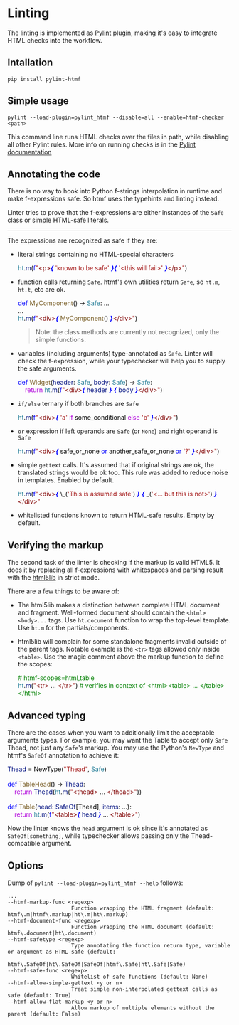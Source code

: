 # Linting

The linting is implemented as [Pylint](https://www.pylint.org) plugin, making it's easy to integrate HTML checks into the workflow.

## Intallation

```shell
pip install pylint-htmf
```

## Simple usage

```shell
pylint --load-plugin=pylint_htmf --disable=all --enable=htmf-checker <path>
```

This command line runs HTML checks over the files in path, while disabling all other Pylint rules. More info on running checks is in the [Pylint documentation](https://docs.pylint.org)

## Annotating the code

There is no way to hook into Python f-strings interpolation in runtime and make f-expressions safe. So htmf uses the typehints and linting instead.

Linter tries to prove that the f-expressions are either instances of the `Safe` class or simple HTML-safe literals.

---

The expressions are recognized as safe if they are:

- literal strings containing no HTML-special characters
    <!--
    ht.m(f"<p>{ 'known to be safe' }{ '<this will fail>' }</p>")
    -->
    <div class="htmf-code"><div><span style="color: #267f99;">ht</span><span style="color: #000000;">.</span><span style="color: #001080;">m</span><span style="color: #000000;">(</span><span style="color: #0000ff;">f</span><span style="color: #a31515;">"</span><span style="color: #800000;">&lt;p&gt;</span><span style="color: #0000ff;font-style: italic;font-weight: bold;">{</span><span style="color: #000000;"> </span><span style="color: #a31515;">'known to be safe'</span><span style="color: #000000;"> </span><span style="color: #0000ff;font-style: italic;font-weight: bold;">}{</span><span style="color: #000000;"> </span><span style="color: #a31515;">'&lt;this will fail&gt;'</span><span style="color: #000000;"> </span><span style="color: #0000ff;font-style: italic;font-weight: bold;">}</span><span style="color: #800000;">&lt;/p&gt;</span><span style="color: #a31515;">"</span><span style="color: #000000;">)</span></div></div>

- function calls returning `Safe`. htmf's own utilities return `Safe`, so `ht.m`, `ht.t`, etc are ok.
    <!--
    def MyComponent() -> Safe: ...
    ...
    ht.m(f"<div>{ MyComponent() }</div>")
    -->
    <div class="htmf-code"><div><span style="color: #0000ff;">def</span><span style="color: #000000;"> </span><span style="color: #795e26;">MyComponent</span><span style="color: #000000;">() -&gt; </span><span style="color: #267f99;">Safe</span><span style="color: #000000;">: ...</span></div><div><span style="color: #000000;">...</span></div><div><span style="color: #267f99;">ht</span><span style="color: #000000;">.</span><span style="color: #001080;">m</span><span style="color: #000000;">(</span><span style="color: #0000ff;">f</span><span style="color: #a31515;">"</span><span style="color: #800000;">&lt;div&gt;</span><span style="color: #0000ff;font-style: italic;font-weight: bold;">{</span><span style="color: #000000;"> </span><span style="color: #795e26;">MyComponent</span><span style="color: #000000;">() </span><span style="color: #0000ff;font-style: italic;font-weight: bold;">}</span><span style="color: #800000;">&lt;/div&gt;</span><span style="color: #a31515;">"</span><span style="color: #000000;">)</span></div></div>

  > Note: the class methods are currently not recognized, only the simple functions.

- variables (including arguments) type-annotated as `Safe`. Linter will check the f-expression, while your typechecker will help you to supply the safe arguments.
    <!--
    def Widget(header: Safe, body: Safe) -> Safe:
        return ht.m(f"<div>{ header } { body }</div>")
    -->
    <div class="htmf-code"><div><span style="color: #0000ff;">def</span><span style="color: #000000;"> </span><span style="color: #795e26;">Widget</span><span style="color: #000000;">(</span><span style="color: #001080;">header</span><span style="color: #000000;">: </span><span style="color: #267f99;">Safe</span><span style="color: #000000;">, </span><span style="color: #001080;">body</span><span style="color: #000000;">: </span><span style="color: #267f99;">Safe</span><span style="color: #000000;">) -&gt; </span><span style="color: #267f99;">Safe</span><span style="color: #000000;">:</span></div><div><span style="color: #000000;">&nbsp; &nbsp; </span><span style="color: #af00db;">return</span><span style="color: #000000;"> </span><span style="color: #267f99;">ht</span><span style="color: #000000;">.</span><span style="color: #001080;">m</span><span style="color: #000000;">(</span><span style="color: #0000ff;">f</span><span style="color: #a31515;">"</span><span style="color: #800000;">&lt;div&gt;</span><span style="color: #0000ff;font-style: italic;font-weight: bold;">{</span><span style="color: #000000;"> </span><span style="color: #001080;">header</span><span style="color: #000000;"> </span><span style="color: #0000ff;font-style: italic;font-weight: bold;">}</span><span style="color: #000000;"> </span><span style="color: #0000ff;font-style: italic;font-weight: bold;">{</span><span style="color: #000000;"> </span><span style="color: #001080;">body</span><span style="color: #000000;"> </span><span style="color: #0000ff;font-style: italic;font-weight: bold;">}</span><span style="color: #800000;">&lt;/div&gt;</span><span style="color: #a31515;">"</span><span style="color: #000000;">)</span></div></div>

- `if/else` ternary if both branches are `Safe`
    <!--
        ht.m(f"<div>{ 'a' if some_conditional else 'b' }</div>")
        -->
    <div class="htmf-code"><div><span style="color: #267f99;">ht</span><span style="color: #000000;">.</span><span style="color: #001080;">m</span><span style="color: #000000;">(</span><span style="color: #0000ff;">f</span><span style="color: #a31515;">"</span><span style="color: #800000;">&lt;div&gt;</span><span style="color: #0000ff;font-style: italic;font-weight: bold;">{</span><span style="color: #000000;"> </span><span style="color: #a31515;">'a'</span><span style="color: #000000;"> </span><span style="color: #af00db;">if</span><span style="color: #000000;"> some_conditional </span><span style="color: #af00db;">else</span><span style="color: #000000;"> </span><span style="color: #a31515;">'b'</span><span style="color: #000000;"> </span><span style="color: #0000ff;font-style: italic;font-weight: bold;">}</span><span style="color: #800000;">&lt;/div&gt;</span><span style="color: #a31515;">"</span><span style="color: #000000;">)</span></div></div>

- `or` expression if left operands are `Safe` (or `None`) and right operand is `Safe`
    <!--
    ht.m(f"<div>{ safe_or_none or another_safe_or_none or '?' }</div>")
    -->
    <div class="htmf-code"><div><span style="color: #267f99;">ht</span><span style="color: #000000;">.</span><span style="color: #001080;">m</span><span style="color: #000000;">(</span><span style="color: #0000ff;">f</span><span style="color: #a31515;">"</span><span style="color: #800000;">&lt;div&gt;</span><span style="color: #0000ff;font-style: italic;font-weight: bold;">{</span><span style="color: #000000;"> safe_or_none </span><span style="color: #0000ff;">or</span><span style="color: #000000;"> another_safe_or_none </span><span style="color: #0000ff;">or</span><span style="color: #000000;"> </span><span style="color: #a31515;">'?'</span><span style="color: #000000;"> </span><span style="color: #0000ff;font-style: italic;font-weight: bold;">}</span><span style="color: #800000;">&lt;/div&gt;</span><span style="color: #a31515;">"</span><span style="color: #000000;">)</span></div></div>

- simple `gettext` calls. It's assumed that if original strings are ok, the translated strings would be ok too. This rule was added to reduce noise in templates. Enabled by default.
    <!-- There was a bug with python-markdown treating _() of gettext as markdown emph. Solved by escaping it with \_ -->
    <!--
        ht.m(f"<div>{ _('This is assumed safe') } { _('<... but this is not>') }</div>"
    -->
    <div class="htmf-code"><div><span style="color: #267f99;">ht</span><span style="color: #000000;">.</span><span style="color: #001080;">m</span><span style="color: #000000;">(</span><span style="color: #0000ff;">f</span><span style="color: #a31515;">"</span><span style="color: #800000;">&lt;div&gt;</span><span style="color: #0000ff;font-style: italic;font-weight: bold;">{</span><span style="color: #000000;"> \_(</span><span style="color: #a31515;">'This is assumed safe'</span><span style="color: #000000;">) </span><span style="color: #0000ff;font-style: italic;font-weight: bold;">}</span><span style="color: #000000;"> </span><span style="color: #0000ff;font-style: italic;font-weight: bold;">{</span><span style="color: #000000;"> _(</span><span style="color: #a31515;">'&lt;... but this is not&gt;'</span><span style="color: #000000;">) </span><span style="color: #0000ff;font-style: italic;font-weight: bold;">}</span><span style="color: #800000;">&lt;/div&gt;</span><span style="color: #a31515;">"</span></div></div>

- whitelisted functions known to return HTML-safe results. Empty by default.

## Verifying the markup

The second task of the linter is checking if the markup is valid HTML5. It does it by replacing all f-expressions with whitespaces and parsing result with the [html5lib](https://github.com/html5lib/html5lib-python) in strict mode.

There are a few things to be aware of:

- The html5lib makes a distinction between complete HTML document and fragment. Well-formed document should contain the `<html><body>...` tags. Use `ht.document` function to wrap the top-level template. Use `ht.m` for the partials/components.

- html5lib will complain for some standalone fragments invalid outside of the parent tags. Notable example is the `<tr>` tags allowed only inside `<table>`.
  Use the magic comment above the markup function to define the scopes:
    <!--
    # htmf-scopes=html,table
    ht.m("<tr> ... </tr>") # verifies in context of <html><table> ... </table></html>
    -->
    <div class="htmf-code"><div><span style="color: #008000;"># htmf-scopes=html,table</span></div><div><span style="color: #267f99;">ht</span><span style="color: #000000;">.</span><span style="color: #001080;">m</span><span style="color: #000000;">(</span><span style="color: #a31515;">"</span><span style="color: #800000;">&lt;tr&gt;</span><span style="color: #000000;"> ... </span><span style="color: #800000;">&lt;/tr&gt;</span><span style="color: #a31515;">"</span><span style="color: #000000;">) </span><span style="color: #008000;"># verifies in context of &lt;html&gt;&lt;table&gt; ... &lt;/table&gt;&lt;/html&gt;</span></div></div>

## Advanced typing

There are the cases when you want to additionally limit the acceptable arguments types.
For example, you may want the Table to accept only `Safe` Thead, not just any `Safe`'s markup.
You may use the Python's `NewType` and htmf's `SafeOf` annotation to achieve it:
<!--
Thead = NewType("Thead", Safe)

def TableHead() -> Thead:
    return Thead(ht.m("<thead> ... </thead>"))

def Table(head: SafeOf[Thead], items: ...):
    return ht.m(f"<table>{ head } ... </table>")
 -->
<div class="htmf-code"><div><span style="color: #001080;">Thead</span><span style="color: #000000;"> = NewType(</span><span style="color: #a31515;">"Thead"</span><span style="color: #000000;">, </span><span style="color: #267f99;">Safe</span><span style="color: #000000;">)</span></div><br><div><span style="color: #0000ff;">def</span><span style="color: #000000;"> </span><span style="color: #795e26;">TableHead</span><span style="color: #000000;">() -&gt; </span><span style="color: #001080;">Thead</span><span style="color: #000000;">:</span></div><div><span style="color: #000000;">&nbsp; &nbsp; </span><span style="color: #af00db;">return</span><span style="color: #000000;"> </span><span style="color: #001080;">Thead</span><span style="color: #000000;">(</span><span style="color: #267f99;">ht</span><span style="color: #000000;">.</span><span style="color: #001080;">m</span><span style="color: #000000;">(</span><span style="color: #a31515;">"</span><span style="color: #800000;">&lt;thead&gt;</span><span style="color: #000000;"> ... </span><span style="color: #800000;">&lt;/thead&gt;</span><span style="color: #a31515;">"</span><span style="color: #000000;">))</span></div><br><div><span style="color: #0000ff;">def</span><span style="color: #000000;"> </span><span style="color: #795e26;">Table</span><span style="color: #000000;">(</span><span style="color: #001080;">head</span><span style="color: #000000;">: </span><span style="color: #001080;">SafeOf</span><span style="color: #000000;">[Thead], </span><span style="color: #001080;">items</span><span style="color: #000000;">: ...):</span></div><div><span style="color: #000000;">&nbsp; &nbsp; </span><span style="color: #af00db;">return</span><span style="color: #000000;"> </span><span style="color: #267f99;">ht</span><span style="color: #000000;">.</span><span style="color: #001080;">m</span><span style="color: #000000;">(</span><span style="color: #0000ff;">f</span><span style="color: #a31515;">"</span><span style="color: #800000;">&lt;table&gt;</span><span style="color: #0000ff;font-style: italic;font-weight: bold;">{</span><span style="color: #000000;"> </span><span style="color: #001080;">head</span><span style="color: #000000;"> </span><span style="color: #0000ff;font-style: italic;font-weight: bold;">}</span><span style="color: #000000;"> ... </span><span style="color: #800000;">&lt;/table&gt;</span><span style="color: #a31515;">"</span><span style="color: #000000;">)</span></div></div>

Now the linter knows the `head` argument is ok since it's annotated as `SafeOf[something]`, while typechecker allows passing only the Thead-compatible argument.

## Options

Dump of `pylint --load-plugin=pylint_htmf --help` follows:

```shell
...
--htmf-markup-func <regexp>
                    Function wrapping the HTML fragment (default: htmf\.m|htmf\.markup|ht\.m|ht\.markup)
--htmf-document-func <regexp>
                    Function wrapping the HTML document (default: htmf\.document|ht\.document)
--htmf-safetype <regexp>
                    Type annotating the function return type, variable or argument as HTML-safe (default:
                    htmf\.SafeOf|ht\.SafeOf|SafeOf|htmf\.Safe|ht\.Safe|Safe)
--htmf-safe-func <regexp>
                    Whitelist of safe functions (default: None)
--htmf-allow-simple-gettext <y or n>
                    Treat simple non-interpolated gettext calls as safe (default: True)
--htmf-allow-flat-markup <y or n>
                    Allow markup of multiple elements without the parent (default: False)
```
